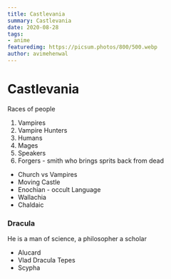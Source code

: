 ```yaml
---
title: Castlevania
summary: Castlevania
date: 2020-08-28
tags:
- anime
featuredimg: https://picsum.photos/800/500.webp
author: avimehenwal
---
```


# Castlevania

Races of people

1. Vampires
2. Vampire Hunters
3. Humans
4. Mages
5. Speakers
6. Forgers - smith who brings sprits back from dead

* Church vs Vampires
* Moving Castle
* Enochian - occult Language
* Wallachia
* Chaldaic

### Dracula

He is a man of science, a philosopher a scholar

* Alucard
* Vlad Dracula Tepes
* Scypha